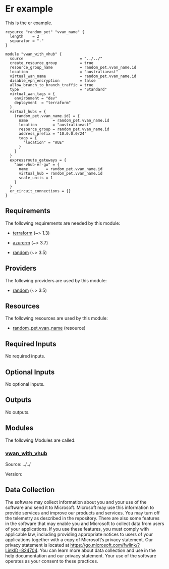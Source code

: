 <!-- BEGIN_TF_DOCS -->
# Er example

This is the er example.

```hcl
resource "random_pet" "vvan_name" {
  length    = 2
  separator = "-"
}

module "vwan_with_vhub" {
  source                         = "../../"
  create_resource_group          = true
  resource_group_name            = random_pet.vvan_name.id
  location                       = "australiaeast"
  virtual_wan_name               = random_pet.vvan_name.id
  disable_vpn_encryption         = false
  allow_branch_to_branch_traffic = true
  type                           = "Standard"
  virtual_wan_tags = {
    environment = "dev"
    deployment  = "terraform"
  }
  virtual_hubs = {
    (random_pet.vvan_name.id) = {
      name           = random_pet.vvan_name.id
      location       = "australiaeast"
      resource_group = random_pet.vvan_name.id
      address_prefix = "10.0.0.0/24"
      tags = {
        "location" = "AUE"
      }
    }
  }
  expressroute_gateways = {
    "aue-vhub-er-gw" = {
      name        = random_pet.vvan_name.id
      virtual_hub = random_pet.vvan_name.id
      scale_units = 1
    }
  }
  er_circuit_connections = {}
}
```

<!-- markdownlint-disable MD033 -->
## Requirements

The following requirements are needed by this module:

- <a name="requirement_terraform"></a> [terraform](#requirement\_terraform) (~> 1.3)

- <a name="requirement_azurerm"></a> [azurerm](#requirement\_azurerm) (~> 3.7)

- <a name="requirement_random"></a> [random](#requirement\_random) (~> 3.5)

## Providers

The following providers are used by this module:

- <a name="provider_random"></a> [random](#provider\_random) (~> 3.5)

## Resources

The following resources are used by this module:

- [random_pet.vvan_name](https://registry.terraform.io/providers/hashicorp/random/latest/docs/resources/pet) (resource)

<!-- markdownlint-disable MD013 -->
## Required Inputs

No required inputs.

## Optional Inputs

No optional inputs.

## Outputs

No outputs.

## Modules

The following Modules are called:

### <a name="module_vwan_with_vhub"></a> [vwan\_with\_vhub](#module\_vwan\_with\_vhub)

Source: ../../

Version:

<!-- markdownlint-disable-next-line MD041 -->
## Data Collection

The software may collect information about you and your use of the software and send it to Microsoft. Microsoft may use this information to provide services and improve our products and services. You may turn off the telemetry as described in the repository. There are also some features in the software that may enable you and Microsoft to collect data from users of your applications. If you use these features, you must comply with applicable law, including providing appropriate notices to users of your applications together with a copy of Microsoft’s privacy statement. Our privacy statement is located at <https://go.microsoft.com/fwlink/?LinkID=824704>. You can learn more about data collection and use in the help documentation and our privacy statement. Your use of the software operates as your consent to these practices.
<!-- END_TF_DOCS -->